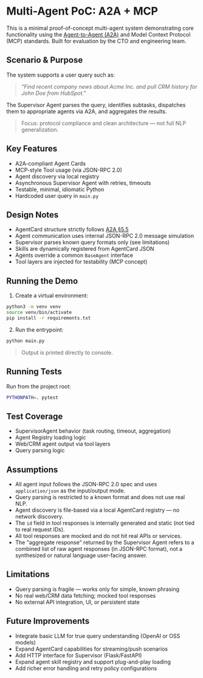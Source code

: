 # Multi-Agent PoC: A2A + MCP

This is a minimal proof-of-concept multi-agent system demonstrating core functionality using the [Agent-to-Agent (A2A)](https://google-a2a.github.io/A2A/specification/) and Model Context Protocol (MCP) standards. Built for evaluation by the CTO and engineering team.

## Scenario & Purpose

The system supports a user query such as:

> _"Find recent company news about Acme Inc. and pull CRM history for John Doe from HubSpot."_

The Supervisor Agent parses the query, identifies subtasks, dispatches them to appropriate agents via A2A, and aggregates the results.

> Focus: protocol compliance and clean architecture — not full NLP generalization.

## Key Features

- A2A-compliant Agent Cards
- MCP-style Tool usage (via JSON-RPC 2.0)
- Agent discovery via local registry
- Asynchronous Supervisor Agent with retries, timeouts
- Testable, minimal, idiomatic Python
- Hardcoded user query in `main.py`

## Design Notes

- AgentCard structure strictly follows [A2A §5.5](https://google-a2a.github.io/A2A/specification/#55-agentcard-object-structure)
- Agent communication uses internal JSON-RPC 2.0 message simulation
- Supervisor parses known query formats only (see limitations)
- Skills are dynamically registered from AgentCard JSON
- Agents override a common `BaseAgent` interface
- Tool layers are injected for testability (MCP concept)

## Running the Demo

1. Create a virtual environment:

```bash
python3 -m venv venv
source venv/bin/activate
pip install -r requirements.txt
```

2. Run the entrypoint:

```bash
python main.py
```

> Output is printed directly to console.

## Running Tests

Run from the project root:

```bash
PYTHONPATH=. pytest
```

## Test Coverage

- SupervisorAgent behavior (task routing, timeout, aggregation)
- Agent Registry loading logic
- Web/CRM agent output via tool layers
- Query parsing logic

## Assumptions

- All agent input follows the JSON-RPC 2.0 spec and uses `application/json` as the input/output mode.
- Query parsing is restricted to a known format and does not use real NLP.
- Agent discovery is file-based via a local AgentCard registry — no network discovery.
- The `id` field in tool responses is internally generated and static (not tied to real request IDs).
- All tool responses are mocked and do not hit real APIs or services.
- The "aggregate response" returned by the Supervisor Agent refers to a combined list of raw agent responses (in JSON-RPC format), not a synthesized or natural language user-facing answer.

## Limitations

- Query parsing is fragile — works only for simple, known phrasing
- No real web/CRM data fetching; mocked tool responses
- No external API integration, UI, or persistent state

## Future Improvements

- Integrate basic LLM for true query understanding (OpenAI or OSS models)
- Expand AgentCard capabilities for streaming/push scenarios
- Add HTTP interface for Supervisor (Flask/FastAPI)
- Expand agent skill registry and support plug-and-play loading
- Add richer error handling and retry policy configurations
